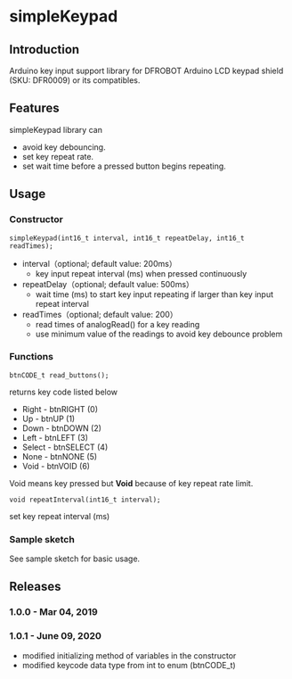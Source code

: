 # simpleKeypad

## Introduction
Arduino key input support library for DFROBOT Arduino LCD keypad shield (SKU: DFR0009) or its compatibles.

## Features
simpleKeypad library can
 * avoid key debouncing.
 * set key repeat rate.
 * set wait time before a pressed button begins repeating.

## Usage
### Constructor
````
simpleKeypad(int16_t interval, int16_t repeatDelay, int16_t readTimes);
````
* interval（optional; default value: 200ms）
  * key input repeat interval (ms) when pressed continuously
* repeatDelay（optional; default value: 500ms）
  * wait time (ms) to start key input repeating if larger than key input repeat interval
* readTimes（optional; default value: 200）
  * read times of analogRead() for a key reading
  * use minimum value of the readings to avoid key debounce problem

### Functions
````
btnCODE_t read_buttons();
````
returns key code listed below
 * Right  - btnRIGHT  (0)
 * Up     - btnUP     (1)
 * Down   - btnDOWN   (2)
 * Left   - btnLEFT   (3)
 * Select - btnSELECT (4)
 * None   - btnNONE   (5)
 * Void   - btnVOID   (6)

Void means key pressed but **Void** because of key repeat rate limit.

````
void repeatInterval(int16_t interval);
````
set key repeat interval (ms)

### Sample sketch
See sample sketch for basic usage.

## Releases

### 1.0.0 - Mar  04, 2019

### 1.0.1 - June 09, 2020
* modified initializing method of variables in the constructor
* modified keycode data type from int to enum (btnCODE_t)

